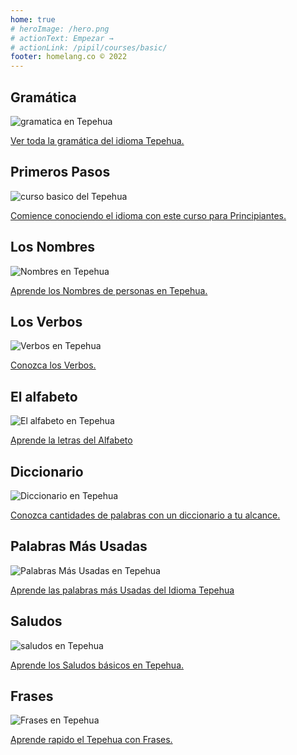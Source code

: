 ```yaml
---
home: true
# heroImage: /hero.png
# actionText: Empezar →
# actionLink: /pipil/courses/basic/
footer: homelang.co © 2022  
---
```


<div class="features">
  <div class="feature">
    <h2>Gramática </h2>
    <img src="/home/grammar.jpg" alt="gramatica en Tepehua">
    <p><a href="/mx/tepehua/grammar/guide/">Ver toda la gramática del idioma Tepehua.</a></p>
  </div>
  <div class="feature">
    <h2>Primeros Pasos</h2>
    <img src="/home/courses.jpg" alt="curso basico del Tepehua">
    <p><a href="/mx/tepehua/courses/basic/">Comience conociendo el idioma con este curso para Principiantes.</a></p>
  </div>
  <div class="feature">
    <h2>Los Nombres</h2>
    <img src="/home/people.jpg" alt="Nombres en Tepehua">
    <p><a href="/mx/tepehua/vocabulary/people/">Aprende los Nombres de personas en Tepehua.</a></p>
  </div>
   <div class="feature">
    <h2>Los Verbos </h2>
    <img src="/home/verbs.png" alt="Verbos en Tepehua">
    <p><a href="/mx/tepehua/grammar/verbs/">Conozca los Verbos.</a></p>
  </div>
  <div class="feature">
    <h2>El alfabeto</h2>
    <img src="/home/alphabet.jpg" alt="El alfabeto en Tepehua">
    <p><a href="/mx/tepehua/grammar/alphabet/">Aprende la letras del Alfabeto</a></p>
  </div>
     <div class="feature">
    <h2>Diccionario</h2>
    <img src="/home/dictionary.jpg" alt="Diccionario en Tepehua">
    <p><a href="/mx/tepehua/dictionary/">Conozca cantidades de palabras con un diccionario a tu alcance.</a></p>
  </div>
  <div class="feature">
    <h2>Palabras Más Usadas</h2>
    <img src="/home/more_used.jpg" alt="Palabras Más Usadas en Tepehua">
    <p><a href="/mx/tepehua/vocabulary/more_used/">Aprende las palabras más Usadas del Idioma Tepehua</a></p>
  </div>
    <div class="feature">
    <h2>Saludos</h2>
    <img src="/home/greetings.jpg" alt="saludos en Tepehua">
    <p><a href="/mx/tepehua/vocabulary/greetings/">Aprende los Saludos básicos en Tepehua.</a></p>
  </div>
   <div class="feature">
    <h2>Frases</h2>
    <img src="/home/phrases.jpg" alt="Frases en Tepehua">
    <p><a href="/mx/tepehua/vocabulary/phrases/">Aprende rapido el Tepehua con Frases.</a></p>
  </div>
</div>

<!-- <counter/> -->